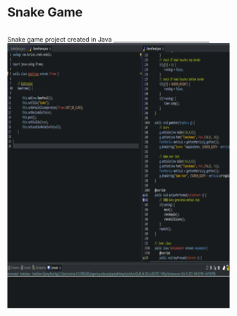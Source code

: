 # Snake Game
</br>
Snake game project created in Java
__________________________________
<img src="./snakegame.gif" alt="snakegame" height="600">